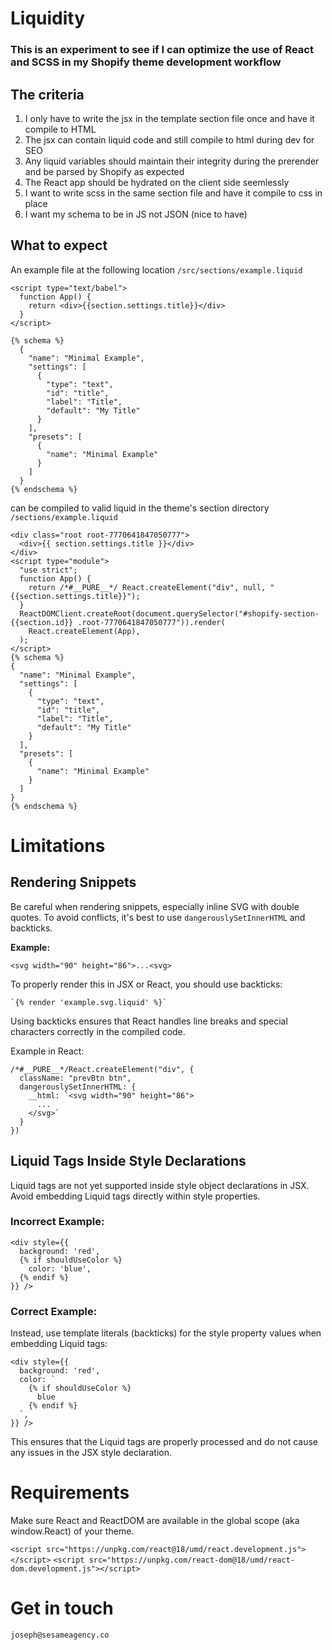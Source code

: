 # Liquidity


### This is an experiment to see if I can optimize the use of React and SCSS in my Shopify theme development workflow

## The criteria
1. I only have to write the jsx in the template section file once and have it compile to HTML
2. The jsx can contain liquid code and still compile to html during dev for SEO
3. Any liquid variables should maintain their integrity during the prerender and be parsed by Shopify as expected
4. The React app should be hydrated on the client side seemlessly
5. I want to write scss in the same section file and have it compile to css in place
6. I want my schema to be in JS not JSON (nice to have)



## What to expect

An example file at the following location
`/src/sections/example.liquid`

```liquid
<script type="text/babel">
  function App() {
    return <div>{{section.settings.title}}</div>
  }
</script>

{% schema %}
  {
    "name": "Minimal Example",
    "settings": [
      {
        "type": "text",
        "id": "title",
        "label": "Title",
        "default": "My Title"
      }
    ],
    "presets": [
      {
        "name": "Minimal Example"
      }
    ]
  }
{% endschema %}
```

can be compiled to valid liquid in the theme's section directory
`/sections/example.liquid`

```liquid
<div class="root root-7770641847050777">
  <div>{{ section.settings.title }}</div>
</div>
<script type="module">
  "use strict";
  function App() {
    return /*#__PURE__*/ React.createElement("div", null, "{{section.settings.title}}");
  }
  ReactDOMClient.createRoot(document.querySelector("#shopify-section-{{section.id}} .root-7770641847050777")).render(
    React.createElement(App),
  );
</script>
{% schema %}
{
  "name": "Minimal Example",
  "settings": [
    {
      "type": "text",
      "id": "title",
      "label": "Title",
      "default": "My Title"
    }
  ],
  "presets": [
    {
      "name": "Minimal Example"
    }
  ]
}
{% endschema %}
```



# Limitations

## Rendering Snippets

Be careful when rendering snippets, especially inline SVG with double quotes. To avoid conflicts, it's best to use `dangerouslySetInnerHTML` and backticks.

**Example:**

```
<svg width="90" height="86">...<svg>
```

To properly render this in JSX or React, you should use backticks:

```
`{% render 'example.svg.liquid' %}`
```

Using backticks ensures that React handles line breaks and special characters correctly in the compiled code.

Example in React:

```
/*#__PURE__*/React.createElement("div", {
  className: "prevBtn btn",
  dangerouslySetInnerHTML: {
    __html: `<svg width="90" height="86">
      ...
    </svg>`
  }
})
```

## Liquid Tags Inside Style Declarations

Liquid tags are not yet supported inside style object declarations in JSX. Avoid embedding Liquid tags directly within style properties.

### Incorrect Example:

```
<div style={{
  background: 'red',
  {% if shouldUseColor %}
    color: 'blue',
  {% endif %}
}} />
```

### Correct Example:

Instead, use template literals (backticks) for the style property values when embedding Liquid tags:

```
<div style={{
  background: 'red',
  color: `
    {% if shouldUseColor %}
      blue
    {% endif %}
  `,
}} />
```

This ensures that the Liquid tags are properly processed and do not cause any issues in the JSX style declaration.



# Requirements

Make sure React and ReactDOM are available in the global scope (aka window.React) of your theme.

`<script src="https://unpkg.com/react@18/umd/react.development.js"></script>`
`<script src="https://unpkg.com/react-dom@18/umd/react-dom.development.js"></script>`





# Get in touch


`joseph@sesameagency.co`


